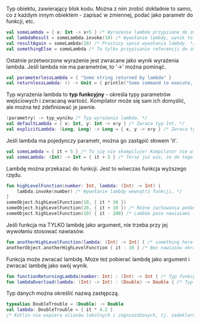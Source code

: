 Typ obiektu, zawierający blok kodu. Można z nim zrobić dokładnie to samo, co z każdym innym obiektem - zapisać w zmiennej, podać jako parametr do funkcji, etc.

```kotlin
val someLambda = { x: Int -> x+5 } /* Wyrażenie lambda przypisane do zmiennej. Strzałka oddziela parametry od ciała. */
val lambdaResult = someLambda.invoke(10) /* Wywołanie lambdy, wynik to 15. */ 
val resultAgain = someLambda(10) /* Prostszy sposó wywołania lambdy. */
val somethingElse = someLambda /* To tylko przypisanie referencji do zmiennej, nie wykonanie czegokolwiek! */
```

Ostatnie przetworzone wyrażenie jest zwracane jako wynik wyrażenia lambda. Jeśli lambda nie ma parametrów, to '→' można pominąć.

```kotlin
val parameterlessLambda = { "Some string returned by lambda" }
val returnlessLambda: () -> Unit = { println("Some command to execute, since this lambda does not return shit. Or anything.") }
```

Typ wyrażenia lambda to **typ funkcyjny** - określa typy parametrów wejściowych i zwracaną wartość. Kompilator może się sam ich domyślić, ale można też zdefiniować je jawnie.

```kotlin
(parametry) -> typ_wyniku /* Typ wyrażenia lambda. */
val defaultLambda = { x: Int, y: Int -> x+y } /* Zwraca typ Int. */
val explicitLambda: (Long, Long) -> Long = { x, y -> x+y } /* Zwraca typ Long. */
```

Jeśli lambda ma pojedynczy parametr, można go zastąpić słowem 'it'.

```kotlin
val someLambda = { it + 5 } /* To się nie skompiluje! Kompilator nie wie, jakiego typu jest ten pojedynczy parametr! */
val someLambda: (Int) -> Int = { it + 5 } /* Teraz już wie, że do tego typu można dodawac liczby. */
```

Lambdę można przekazać do funkcji. Jest to wówczas funkcja wyższego rzędu.

```kotlin
fun highLevelFunction(number: Int, lambda: (Int) -> Int) {
	lambda.invoke(number) /* Wywołanie lambdy wewnątrz funkcji. */
}
someObject.highLevelFunction(10, { it * 30 })
someObject.highLevelFunction(20, { it + 10 }) /* Różne zachowania podane do tej samej funkcji. */
someObject.highLevelFunction(10) { it - 200} /* Lambda poza nawiasami funkcji! Dopuszczalne, jeśli jest ostatnim jej argumentem. */
```

Jeśli funkcja ma TYLKO lambdę jako argument, nie trzeba przy jej wywołaniu stosować nawiasów.

```kotlin
fun anotherHighLevelFunction(lambda: (Int) -> Int) { /* something here */ }
anotherObject.anotherHighLevelFunction { it - 10 } /* Bez nawiasów okrągłych. */
```

Funkcja może zwracać lambdę. Może też pobierać lambdę jako argument i zwracać lambdę jako swój wynik.

```kotlin
fun functionReturningLambda(number: Int) : (Int) -> Int { /* Typ funkcyjny (czyli lambda) jako typ zwracany przez funkcję. */ }
fun lambdaOverload(lambda: (Int) -> Int) : (Double) -> Double { /* Typ funkcyjny w parametrze i jako zwracana wartość. */ }  
```

Typ danych można określić nazwą zastępczą.
```kotlin
typealias DoubleTrouble = (Double) -> Double 
val lambda: DoubleTrouble = { it * 4.2 }
/* Kotlin nie wspiera aliasów lokalnych i zagnieżdżonych, tj. zadeklarowanych wewnątrz funkcji lub klasy! */
```
